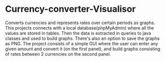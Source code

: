 # Currency-converter-Visualisor
Converts currencies and represents rates over certain periods as graphs.
This projects connects with a local database(phpMyAdmin) where all the values are stored in tables. 
Then the data is extracted in queries to java classes and used to build graphs. There's also an option to save the graphs as PNG.
The project consists of a simple GUI where the user can enter any given amount and convert it (on the first panel), 
and build graphs consisting of rates between 2 currencies on the second panel.

